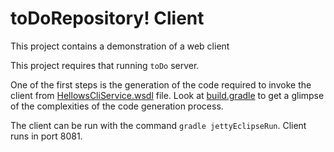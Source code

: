 # toDoRepository! Client
This project contains a demonstration of a web client 

This project requires that running ```toDo``` server. 

One of the first steps is the generation of the code required to invoke the client from
[HellowsCliService.wsdl](src/main/wsdl/HellowsCliService.wsdl) file. Look at [build.gradle](build.gradle) to get a glimpse of the 
complexities of the code generation process. 

The client can be run with the command ```gradle jettyEclipseRun```. Client runs in port 8081.

